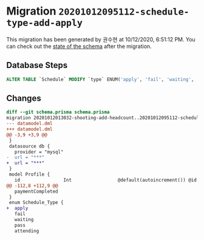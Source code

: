 # Migration `20201012095112-schedule-type-add-apply`

This migration has been generated by 권수현 at 10/12/2020, 6:51:12 PM.
You can check out the [state of the schema](./schema.prisma) after the migration.

## Database Steps

```sql
ALTER TABLE `Schedule` MODIFY `type` ENUM('apply', 'fail', 'waiting', 'pass', 'attending', 'cancel')
```

## Changes

```diff
diff --git schema.prisma schema.prisma
migration 20201012013032-shooting-add-headcount..20201012095112-schedule-type-add-apply
--- datamodel.dml
+++ datamodel.dml
@@ -3,9 +3,9 @@
 }
 datasource db {
   provider = "mysql"
-  url = "***"
+  url = "***"
 }
 model Profile {
   id                Int                 @default(autoincrement()) @id
@@ -112,8 +112,9 @@
   paymentCompleted
 }
 enum Schedule_Type {
+  apply
   fail
   waiting
   pass
   attending
```


